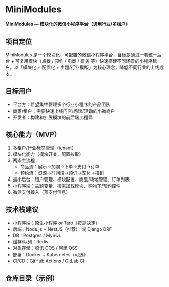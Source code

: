 # MiniModules

**MiniModules — 模块化的微信小程序平台（通用行业/多租户）**

## 项目定位
MiniModules 是一个模块化、可配置的微信小程序平台，目标是通过一套统一后台 + 可复用模块（点餐 / 预约 / 电商 / 票务 等）快速搭建不同场景的小程序租户。以「模块化 + 配置化 + 主题/行业模版」为核心理念，降低不同行业的上线成本。

## 目标用户
- 平台方：希望集中管理多个行业小程序的产品团队
- 商家/租户：需要快速上线门店/场馆/活动的小微商户
- 开发者：构建和扩展模块的前后端工程师

## 核心能力（MVP）
1. 多租户/行业标签管理（tenant）
2. 模块化能力（模块开关、配置拉取）
3. 两条主流程：
   - 商品流：展示→加购→下单→支付→订单
   - 预约流：资源→时间段→预订→支付→核销
4. 最小后台：租户管理、模块配置、商品/场地管理、订单列表
5. 小程序端：主题变量、按需加载模块、购物车/预约控件
6. 微信支付接入（预支付信息）

## 技术栈建议
- 小程序端：原生小程序 or Taro（按需决定）
- 后端：Node.js + NestJS（推荐） 或 Django DRF
- DB：Postgres / MySQL
- 缓存/队列：Redis
- 对象存储：腾讯 COS / 阿里 OSS
- 部署：Docker + Kubernetes（可选）
- CI/CD：GitHub Actions / GitLab CI

## 仓库目录（示例）
